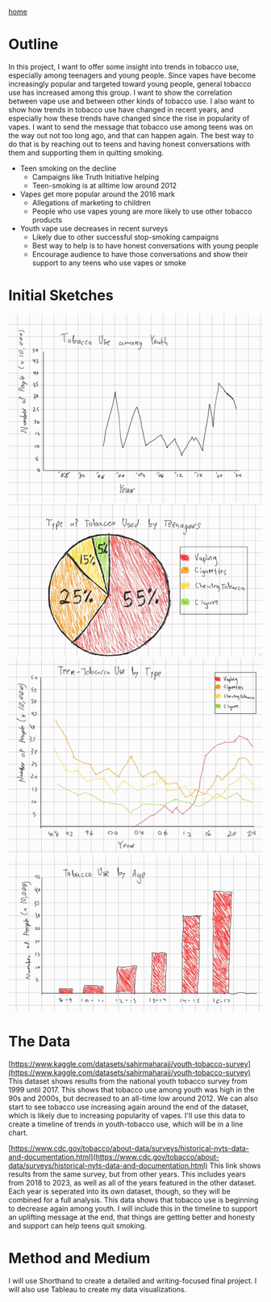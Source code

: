 [home](/README.md)

# Outline
In this project, I want to offer some insight into trends in tobacco use, especially among teenagers and young people. Since vapes have become increasingly popular and targeted toward young people, general tobacco use has increased among this group. I want to show the correlation between vape use and between other kinds of tobacco use. I also want to show how trends in tobacco use have changed in recent years, and especially how these trends have changed since the rise in popularity of vapes. I want to send the message that tobacco use among teens was on the way out not too long ago, and that can happen again. The best way to do that is by reaching out to teens and having honest conversations with them and supporting them in quitting smoking.

- Teen smoking on the decline
  - Campaigns like Truth Initiative helping
  - Teen-smoking is at alltime low around 2012
- Vapes get more popular around the 2016 mark
  - Allegations of marketing to children
  - People who use vapes young are more likely to use other tobacco products
- Youth vape use decreases in recent surveys
  - Likely due to other successful stop-smoking campaigns
  - Best way to help is to have honest conversations with young people
  - Encourage audience to have those conversations and show their support to any teens who use vapes or smoke

# Initial Sketches
![tobaccoGraph1](images/tobaccoGraph5.jpg)
![tobaccoGraph2](images/tobaccoGraph2.png)
![tobaccoGraph3](images/tobaccoGraph6.jpg)
![tobaccoGraph4](images/tobaccoGraph4.png)

# The Data
[https://www.kaggle.com/datasets/sahirmaharajj/youth-tobacco-survey](https://www.kaggle.com/datasets/sahirmaharajj/youth-tobacco-survey)
This dataset shows results from the national youth tobacco survey from 1999 until 2017. This shows that tobacco use among youth was high in the 90s and 2000s, but decreased to an all-time low around 2012. We can also start to see tobacco use increasing again around the end of the dataset, which is likely due to increasing popularity of vapes. I'll use this data to create a timeline of trends in youth-tobacco use, which will be in a line chart.

[https://www.cdc.gov/tobacco/about-data/surveys/historical-nyts-data-and-documentation.html](https://www.cdc.gov/tobacco/about-data/surveys/historical-nyts-data-and-documentation.html)
This link shows results from the same survey, but from other years. This includes years from 2018 to 2023, as well as all of the years featured in the other dataset. Each year is seperated into its own dataset, though, so they will be combined for a full analysis. This data shows that tobacco use is beginning to decrease again among youth. I will include this in the timeline to support an uplifting message at the end, that things are getting better and honesty and support can help teens quit smoking.

# Method and Medium
I will use Shorthand to create a detailed and writing-focused final project. I will also use Tableau to create my data visualizations.
